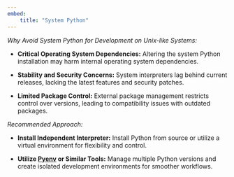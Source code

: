 ```yaml
---
embed:
    title: "System Python"
---
```


*Why Avoid System Python for Development on Unix-like Systems:*

- **Critical Operating System Dependencies:** Altering the system Python installation may harm internal operating system dependencies. 
  
- **Stability and Security Concerns:** System interpreters lag behind current releases, lacking the latest features and security patches.
  
- **Limited Package Control:** External package management restricts control over versions, leading to compatibility issues with outdated packages.

*Recommended Approach:*

- **Install Independent Interpreter:** Install Python from source or utilize a virtual environment for flexibility and control.

- **Utilize [Pyenv](https://github.com/pyenv/pyenv) or Similar Tools:** Manage multiple Python versions and create isolated development environments for smoother workflows.
